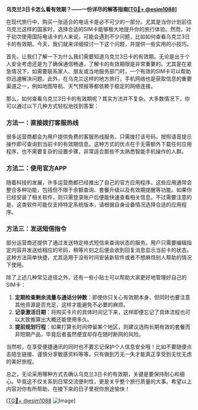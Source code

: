 **乌克兰3日卡怎么看有效期？——一份详尽的解答指南[[TG💪+ @esim1088](https://t.me/s/esim1088)]**

在现代旅行中，购买一张适合的电话卡是必不可少的一部分。尤其是当你计划前往乌克兰这样的国家时，选择合适的SIM卡能够极大地提升你的旅行体验。然而，对于初次使用国际电话卡的人来说，可能会遇到不少问题，比如如何查看乌克兰3日卡的有效期。今天，我们就来详细探讨一下这个问题，并提供一些实用的小技巧。

首先，让我们了解一下为什么我们需要知道乌克兰3日卡的有效期。无论是出于个人安全考虑还是为了确保通信畅通，了解卡的有效期限是非常重要的。尤其是在紧急情况下，如需要联系家人、朋友或当地服务部门时，一个有效的SIM卡可以帮助你迅速解决问题。此外，在乌克兰这样的地方旅行，手机网络也是获取信息的重要渠道之一，例如地图导航、天气预报等都依赖于稳定的网络连接。

那么，如何查看乌克兰3日卡的有效期呢？其实方法并不复杂。大多数情况下，你可以通过以下几种方式轻松地找到答案：

### 方法一：直接拨打客服热线

很多运营商都会为用户提供免费的客服热线服务。只需拨打该号码，按照语音提示操作即可查询到当前卡的有效期信息。这种方式的优点在于无需额外下载任何应用程序，也不需要复杂的设置步骤，非常适合那些不太熟悉智能手机操作的人群。

### 方法二：使用官方APP

随着科技的发展，许多运营商都已经推出了自己的官方应用程序。这些应用通常会整合多种功能，包括但不限于余额查询、套餐升级以及有效期提醒等功能。如果你已经安装了相关软件，则只需登录账户后便能快速查看相关信息。不过需要注意的是，这类软件可能仅支持特定系统版本，请根据自身设备情况选择合适的应用程序。

### 方法三：发送短信指令

部分运营商还提供了通过发送特定格式短信来查询状态的服务。用户只需要编辑指定内容并发送给相应的号码，稍等片刻之后便会收到回复消息显示当前卡的状态。这种方法简单快捷，尤其适用于没有时间安装新软件或者不想麻烦别人帮助的情况下使用。

除了上述几种常见途径之外，还有一些小贴士可以帮助大家更好地管理好自己的SIM卡：

1. **定期检查剩余流量与通话分钟数**：即使你只关心有效期本身，但同时也要注意其他资源是否充足，这样才能避免不必要的麻烦。
2. **记录激活日期**：将购买卡片的具体时间记下来，这样即便忘记了具体流程也可以大致推算出大概还能使用多久。
3. **提前规划行程**：如果打算长时间停留某个地区，则建议选购长期有效的套餐而非短期产品，毕竟后者虽然便宜却存在随时断网的风险。

当然啦，在享受便捷通讯的同时也不要忘记保护个人信息安全哦！比如不要随便点击陌生链接、谨慎分享敏感资料等等。只有做到万无一失才能真正享受到无忧无虑的美好旅程。

总之，无论采用哪种方式去确认乌克兰3日卡的有效期，关键是要保持耐心和细心。毕竟这不仅关系到日常交流便利性，更是关乎整个旅行质量的大事。希望以上内容对你有所帮助，在接下来的日子里祝你旅途愉快！

[[TG💪+ @esim1088](https://t.me/s/esim1088) ![Image](https://i.postimg.cc/4NQfJmqS/Snipaste-2025-05-13-00-14-12.png)]